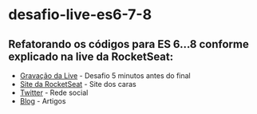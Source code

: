 # desafio-live-es6-7-8

## Refatorando os códigos para ES 6...8 conforme explicado na live  da RocketSeat:

* [Gravação da Live](https://www.youtube.com/watch?v=VwAYyXZk5as) - Desafio 5 minutos antes do final
* [Site da RocketSeat](http://rocketseat.com.br/) - Site dos caras
* [Twitter](https://www.twitter.com/rocketseat) - Rede social
* [Blog](https://medium.com/rocketseat) - Artigos
